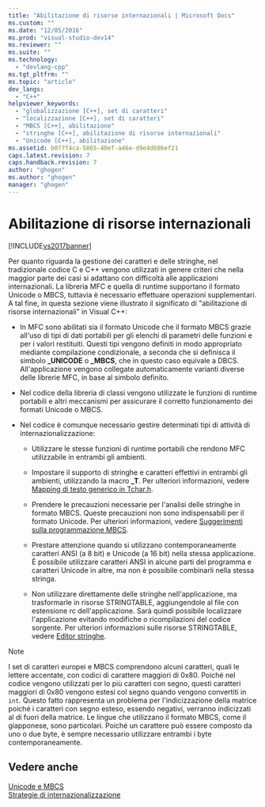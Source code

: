 ```yaml
---
title: "Abilitazione di risorse internazionali | Microsoft Docs"
ms.custom: ""
ms.date: "12/05/2016"
ms.prod: "visual-studio-dev14"
ms.reviewer: ""
ms.suite: ""
ms.technology: 
  - "devlang-cpp"
ms.tgt_pltfrm: ""
ms.topic: "article"
dev_langs: 
  - "C++"
helpviewer_keywords: 
  - "globalizzazione [C++], set di caratteri"
  - "localizzazione [C++], set di caratteri"
  - "MBCS [C++], abilitazione"
  - "stringhe [C++], abilitazione di risorse internazionali"
  - "Unicode [C++], abilitazione"
ms.assetid: b077f4ca-5865-40ef-a46e-d9e4d686ef21
caps.latest.revision: 7
caps.handback.revision: 7
author: "ghogen"
ms.author: "ghogen"
manager: "ghogen"
---
```

# Abilitazione di risorse internazionali
[!INCLUDE[vs2017banner](../assembler/inline/includes/vs2017banner.md)]

Per quanto riguarda la gestione dei caratteri e delle stringhe, nel tradizionale codice C e C\+\+ vengono utilizzati in genere criteri che nella maggior parte dei casi si adattano con difficoltà alle applicazioni internazionali.  La libreria MFC e quella di runtime supportano il formato Unicode o MBCS, tuttavia è necessario effettuare operazioni supplementari.  A tal fine, in questa sezione viene illustrato il significato di "abilitazione di risorse internazionali" in Visual C\+\+:  
  
-   In MFC sono abilitati sia il formato Unicode che il formato MBCS grazie all'uso di tipi di dati portabili per gli elenchi di parametri delle funzioni e per i valori restituiti.  Questi tipi vengono definiti in modo appropriato mediante compilazione condizionale, a seconda che si definisca il simbolo **\_UNICODE** o **\_MBCS**, che in questo caso equivale a DBCS.  All'applicazione vengono collegate automaticamente varianti diverse delle librerie MFC, in base al simbolo definito.  
  
-   Nel codice della libreria di classi vengono utilizzate le funzioni di runtime portabili e altri meccanismi per assicurare il corretto funzionamento dei formati Unicode o MBCS.  
  
-   Nel codice è comunque necessario gestire determinati tipi di attività di internazionalizzazione:  
  
    -   Utilizzare le stesse funzioni di runtime portabili che rendono MFC utilizzabile in entrambi gli ambienti.  
  
    -   Impostare il supporto di stringhe e caratteri effettivi in entrambi gli ambienti, utilizzando la macro **\_T**.  Per ulteriori informazioni, vedere [Mapping di testo generico in Tchar.h](../text/generic-text-mappings-in-tchar-h.md).  
  
    -   Prendere le precauzioni necessarie per l'analisi delle stringhe in formato MBCS.  Queste precauzioni non sono indispensabili per il formato Unicode.  Per ulteriori informazioni, vedere [Suggerimenti sulla programmazione MBCS](../text/mbcs-programming-tips.md).  
  
    -   Prestare attenzione quando si utilizzano contemporaneamente caratteri ANSI \(a 8 bit\) e Unicode \(a 16 bit\) nella stessa applicazione.  È possibile utilizzare caratteri ANSI in alcune parti del programma e caratteri Unicode in altre, ma non è possibile combinarli nella stessa stringa.  
  
    -   Non utilizzare direttamente delle stringhe nell'applicazione,  ma trasformarle in risorse STRINGTABLE, aggiungendole al file con estensione rc dell'applicazione.  Sarà quindi possibile localizzare l'applicazione evitando modifiche o ricompilazioni del codice sorgente.  Per ulteriori informazioni sulle risorse STRINGTABLE, vedere [Editor stringhe](../mfc/string-editor.md).  
  
> [!NOTE]
>  I set di caratteri europei e MBCS comprendono alcuni caratteri, quali le lettere accentate, con codici di carattere maggiori di 0x80.  Poiché nel codice vengono utilizzati per lo più caratteri con segno, questi caratteri maggiori di 0x80 vengono estesi col segno quando vengono convertiti in `int`.  Questo fatto rappresenta un problema per l'indicizzazione della matrice poiché i caratteri con segno esteso, essendo negativi, verranno indicizzati al di fuori della matrice.  Le lingue che utilizzano il formato MBCS, come il giapponese, sono particolari.  Poiché un carattere può essere composto da uno o due byte, è sempre necessario utilizzare entrambi i byte contemporaneamente.  
  
## Vedere anche  
 [Unicode e MBCS](../text/unicode-and-mbcs.md)   
 [Strategie di internazionalizzazione](../text/internationalization-strategies.md)